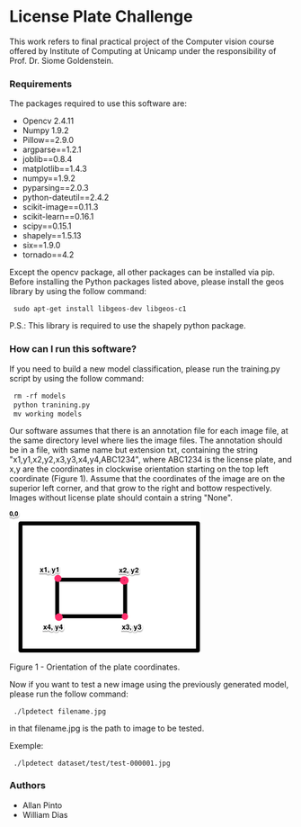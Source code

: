 # License Plate Challenge #

This work refers to final practical project of the Computer vision course offered by Institute of Computing at Unicamp under the responsibility of Prof. Dr. Siome Goldenstein.

### Requirements ###

The packages required to use this software are:

* Opencv 2.4.11
* Numpy 1.9.2
* Pillow==2.9.0
* argparse==1.2.1
* joblib==0.8.4
* matplotlib==1.4.3
* numpy==1.9.2
* pyparsing==2.0.3
* python-dateutil==2.4.2
* scikit-image==0.11.3
* scikit-learn==0.16.1
* scipy==0.15.1
* shapely==1.5.13
* six==1.9.0
* tornado==4.2

Except the opencv package, all other packages can be installed via pip. Before installing the Python packages listed above, please install the geos library by using the follow command:

     sudo apt-get install libgeos-dev libgeos-c1

P.S.: This library is required to use the shapely python package.

### How can I run this software? ###

If you need to build a new model classification, please run the training.py script by using the follow command:

     rm -rf models
     python tranining.py
     mv working models

Our software assumes that there is an annotation file for each image file, at the same directory level where lies the image files. The annotation should be in a file, with same name but extension txt, containing the string "x1,y1,x2,y2,x3,y3,x4,y4,ABC1234", where ABC1234 is the license plate, and x,y are the coordinates in clockwise orientation starting on the top left coordinate (Figure 1).  Assume that the coordinates of the image are on the superior left corner, and that grow to the right and bottow respectively. Images without license plate should contain a string "None".

![Annotation](https://github.com/allansp84/license-plate/blob/master/plate_annotation.png "Figure 1 - Orientation of the plate coordinates.")

Figure 1 - Orientation of the plate coordinates.


Now if you want to test a new image using the previously generated model, please run the follow command:

     ./lpdetect filename.jpg

in that filename.jpg is the path to image to be tested.

Exemple:

     ./lpdetect dataset/test/test-000001.jpg


### Authors ###

* Allan Pinto
* William Dias
